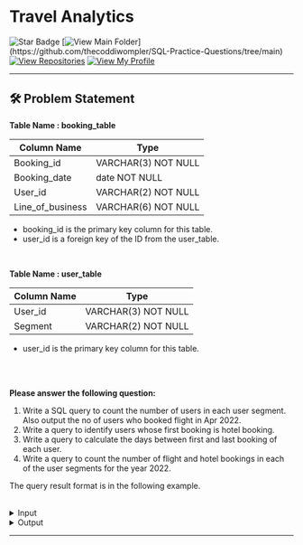 # Travel Analytics
![Star Badge](https://img.shields.io/static/v1?label=%F0%9F%8C%9F&message=If%20Useful&style=style=flat&color=BC4E99)
[![View Main Folder](https://img.shields.io/badge/View-Main_Folder-971901?)](https://github.com/thecoddiwompler/SQL-Practice-Questions/tree/main)
[![View Repositories](https://img.shields.io/badge/View-My_Repositories-blue?logo=GitHub)](https://github.com/thecoddiwompler?tab=repositories)
[![View My Profile](https://img.shields.io/badge/View-My_Profile-green?logo=GitHub)](https://github.com/thecoddiwompler)

---

## 🛠️ Problem Statement

  <b>Table Name : booking_table</b>

|  Column Name  |Type |
| ------------- | ------------- |
| Booking_id           | VARCHAR(3) NOT NULL     |
| Booking_date         | date NOT NULL |
| User_id       | VARCHAR(2) NOT NULL     |
| Line_of_business | VARCHAR(6) NOT NULL     |

* booking_id is the primary key column for this table.
* user_id is a foreign key of the ID from the user_table.
</br>

<b>Table Name : user_table</b>

|  Column Name  |Type |
| ------------- | ------------- |
| User_id          | VARCHAR(3) NOT NULL     |
| Segment        | VARCHAR(2) NOT NULL |

* user_id is the primary key column for this table.
</br>
</br>

<b> Please answer the following question: </b>
1. Write a SQL query to count the number of users in each user segment. Also output the no of users who booked flight in Apr 2022.
2. Write a query to identify users whose first booking is hotel booking.
3. Write a query to calculate the days between first and last booking of each user.
4. Write a query to count the number of flight and hotel bookings in each of the user segments for the year 2022.


The query result format is in the following example. 
</br>
</br>
 <details>
<summary>
Input
</summary>
</br>

<b> Table Name: booking_table </b></br>

| Booking_id | Booking_date | User_id | Line_of_business |
|------------|--------------|---------|-------------------|
| b1         | 2022-03-23   | u1      | Flight            |
| b2         | 2022-03-27   | u2      | Flight            |
| b3         | 2022-03-28   | u1      | Hotel             |
| b4         | 2022-03-31   | u4      | Flight            |
| b5         | 2022-04-02   | u1      | Hotel             |
| b6         | 2022-04-02   | u2      | Flight            |
| b7         | 2022-04-06   | u5      | Flight            |
| b8         | 2022-04-06   | u6      | Hotel             |
| b9         | 2022-04-06   | u2      | Flight            |
| b10        | 2022-04-10   | u1      | Flight            |
| b11        | 2022-04-12   | u4      | Flight            |
| b12        | 2022-04-16   | u1      | Flight            |
| b13        | 2022-04-19   | u2      | Flight            |
| b14        | 2022-04-20   | u5      | Hotel             |
| b15        | 2022-04-22   | u6      | Flight            |
| b16        | 2022-04-26   | u4      | Hotel             |
| b17        | 2022-04-28   | u2      | Hotel             |
| b18        | 2022-04-30   | u1      | Hotel             |
| b19        | 2022-05-04   | u4      | Hotel             |
| b20        | 2022-05-06   | u1      | Flight            |

<b> Table Name: user_table </b></br>

| User_id | Segment |
|---------|---------|
| u1      | s1      |
| u2      | s1      |
| u3      | s1      |
| u4      | s2      |
| u5      | s2      |
| u6      | s3      |
| u7      | s3      |
| u8      | s3      |
| u9      | s3      |
| u10     | s3      |

</details>

<details>
<summary>
Output
</summary>
</br>

1.  Write a SQL query to count the number of users in each user segment. also output the no of users who booked flight in Apr 2022.

| segment | total_user_count | user_count_flight_apr |
| --- |--- | --- |
| s1         | 3      | 2  |
| s2         | 2      | 2  |
| s3         | 5    | 1  |

2. Write a query to identify users whose first booking is hotel booking.

|user_id|
| --- |
| u6 |

3. Write a query to calculate the days between first and last booking of each user.

| user_id | date_diff |
| --- |--- |
| u1 | 44 |
| u2 |32 |
| u4 | 34 |
| u5 | 14 |
| u6 | 16 |

4. Write a query to count the number of flight and hotel bookings in each of the user segments for the year 2022.

| segment | flight_count | hotel_count |
| --- |--- | --- |
| s1         | 8      | 4  |
| s2         | 3      | 3  |
| s3         | 1    | 1  |

</details>

---
